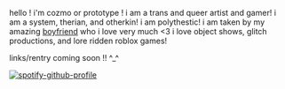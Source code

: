hello ! i'm cozmo or prototype ! i am a trans and queer artist and gamer! i am a system, therian, and otherkin! i am polythestic! i am taken by my amazing [boyfriend](https://github.com/drawn0ut) who i love very much <3 i love object shows, glitch productions, and lore ridden roblox games!

links/rentry coming soon !! ^_^


[![spotify-github-profile](https://spotify-github-profile.kittinanx.com/api/view?uid=31anupaygyes2ihcqoarv7d6y4zu&cover_image=true&theme=default&show_offline=false&background_color=121212&interchange=false&profanity=false)](https://github.com/kittinan/spotify-github-profile)
